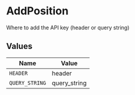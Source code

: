 # AddPosition

Where to add the API key (header or query string)


## Values

| Name           | Value          |
| -------------- | -------------- |
| `HEADER`       | header         |
| `QUERY_STRING` | query_string   |
